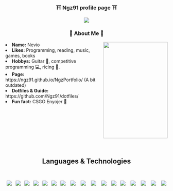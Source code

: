 
<div align="center">

  ### :shinto_shrine: <b>Ngz91 profile page</b> :shinto_shrine:

<img src="https://64.media.tumblr.com/b2db124c402f36f256fdf0f0a21820d4/9183c63c3a6737f8-31/s500x750/b3da5ed6cecab8d68113fde5b994bab5edd82470.gifv"/>

</div>
<div>
  <h3 align="center"> 🍜 About Me 🍜 </h3>
  <div align="center">
    <img src="https://media.tenor.com/ffh6cxsnSYMAAAAd/persona-aesthetic-anime.gif" align="right" width="200" height="300">
  </div>
  <li>
  <b>Name:</b> Nevio</li>
  <li>
  <b>Likes:</b> Programming, reading, music, games, books
  </li>
  <li>
  <b>Hobbys:</b> Guitar 🎸, competitive programming 💻, ricing 🍙.
  </li>
  <li>
  <b>Page:</b> https://ngz91.github.io/NgzPortfolio/ (A bit outdated)
  </li>
  <li>
  <b>Dotfiles & Guide:</b> https://github.com/Ngz91/dotfiles/
  </li>
  <li>
  <b>Fun fact:</b> CSGO Enyojer 🚬 
  </li>
  <br><br><br>
</div>
<br><br><br><br><br>
<div>
  <h2 align="center">Languages & Technologies</h2>
<br>
</div>
<p align="center">
  <img src="https://img.shields.io/badge/Python-3776AB?style=for-the-badge&logo=python&logoColor=white" />&nbsp;&nbsp;
  <img src="https://img.shields.io/badge/c++-%2300599C.svg?style=for-the-badge&logo=c%2B%2B&logoColor=white" />&nbsp;&nbsp;
  <img src="https://img.shields.io/badge/JavaScript-F7DF1E?style=for-the-badge&logo=javascript&logoColor=black" />&nbsp;&nbsp;
  <img src="https://img.shields.io/badge/typescript-%23007ACC.svg?style=for-the-badge&logo=typescript&logoColor=white" />&nbsp;&nbsp;
  <img src="https://img.shields.io/badge/ruby-%23CC342D.svg?style=for-the-badge&logo=ruby&logoColor=white" />&nbsp;&nbsp;
  <img src="https://img.shields.io/badge/lua-%232C2D72.svg?style=for-the-badge&logo=lua&logoColor=white" />&nbsp;&nbsp;
  <img src="https://img.shields.io/badge/django-%23092E20.svg?style=for-the-badge&logo=django&logoColor=white" />&nbsp;&nbsp;&nbsp;
  <img src="https://img.shields.io/badge/rails-%23CC0000.svg?style=for-the-badge&logo=ruby-on-rails&logoColor=white" />&nbsp;&nbsp;&nbsp;
  <img src="https://img.shields.io/badge/node.js%20-%2343853D.svg?&style=for-the-badge&logo=node.js&logoColor=white" />&nbsp;&nbsp;&nbsp;
  <img src="https://img.shields.io/badge/react%20-%2300D9FF.svg?&style=for-the-badge&logo=react&logoColor=white" />&nbsp;&nbsp;&nbsp;
  <img src="https://img.shields.io/badge/Next-black?style=for-the-badge&logo=next.js&logoColor=white" />&nbsp;&nbsp;&nbsp;
  <img src="https://img.shields.io/badge/tailwind-css%20-%231572B6.svg?&style=for-the-badge&logo=tailwind-css&logoColor=white" />&nbsp;&nbsp;
  <img src="https://img.shields.io/badge/TensorFlow-%23FF6F00.svg?style=for-the-badge&logo=TensorFlow&logoColor=white"/>&nbsp;&nbsp;&nbsp;
  <img src="https://img.shields.io/badge/jupyter-%23FA0F00.svg?style=for-the-badge&logo=jupyter&logoColor=white"/>&nbsp;&nbsp;&nbsp;
  <img src="https://img.shields.io/badge/GoogleCloud-%234285F4.svg?style=for-the-badge&logo=google-cloud&logoColor=white"/>&nbsp;&nbsp;&nbsp;
  <img src="https://img.shields.io/badge/NeoVim-%2357A143.svg?&style=for-the-badge&logo=neovim&logoColor=white"/>&nbsp;&nbsp;&nbsp;
  <img src="https://img.shields.io/badge/Arch%20Linux-1793D1?logo=arch-linux&logoColor=fff&style=for-the-badge"/>&nbsp;&nbsp;&nbsp;
</p>
